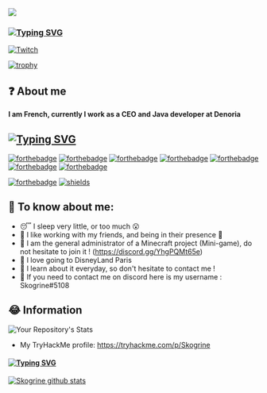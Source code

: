 
<img src="https://media.giphy.com/media/13HgwGsXF0aiGY/giphy.gif" />

### [![Typing SVG](https://readme-typing-svg.herokuapp.com/?lines=Hi+everyone)](https://git.io/typing-svg)


[![Twitch](https://img.shields.io/badge/Twitch-9146FF?style=for-the-badge&logo=twitch&logoColor=white)](https://twitch.tv/skogrine_)

[![trophy](https://github-profile-trophy.vercel.app/?username=ryo-ma&theme=onedark)](https://github.com/ryo-ma/github-profile-trophy)

## ❓ About me

**I am French, currently I work as a CEO and Java developer at Denoria**

## [![Typing SVG](https://readme-typing-svg.herokuapp.com/?lines=My+language)](https://git.io/typing-svg)

[![forthebadge](https://forthebadge.com/images/badges/uses-js.svg)](https://forthebadge.com)
[![forthebadge](https://forthebadge.com/images/badges/uses-html.svg)](https://forthebadge.com)
[![forthebadge](https://forthebadge.com/images/badges/uses-git.svg)](https://forthebadge.com)
[![forthebadge](https://forthebadge.com/images/badges/uses-css.svg)](https://forthebadge.com)
[![forthebadge](https://forthebadge.com/images/badges/made-with-java.svg)](https://forthebadge.com)
[![forthebadge](https://forthebadge.com/images/badges/made-with-javascript.svg)](https://forthebadge.com)
[![forthebadge](https://forthebadge.com/images/badges/made-with-c-sharp.svg)](https://forthebadge.com)


[![forthebadge](https://forthebadge.com/images/badges/works-on-my-machine.svg)](https://forthebadge.com)
[![shields](https://img.shields.io/badge/Work%20On-Docker-red)](https://shields.io)

## 🤫 To know about me:

- 😴 I sleep very little, or too much 😮
- 💌 I like working with my friends, and being in their presence 🥺
- 👹 I am the general administrator of a Minecraft project (Mini-game), do not hesitate to join it ! (https://discord.gg/YhgPQMt65e)
- 🏰 I love going to DisneyLand Paris
- 📂 I learn about it everyday, so don't hesitate to contact me !
- 💭 If you need to contact me on discord here is my username : Skogrine#5108

## 😂 Information
![Your Repository's Stats](https://github-readme-stats.vercel.app/api/top-langs/?username=Skogrine&theme=blue-green)

- My TryHackMe profile: https://tryhackme.com/p/Skogrine

#### [![Typing SVG](https://readme-typing-svg.herokuapp.com/?lines=Thanks+to+you+!+Have+a+good+day+!+👋;love+u+<3)](https://git.io/typing-svg)


[![Skogrine github stats](https://github-readme-stats.vercel.app/api?username=Skogrine&theme=blue-green)](https://github.com/Skogrine)

